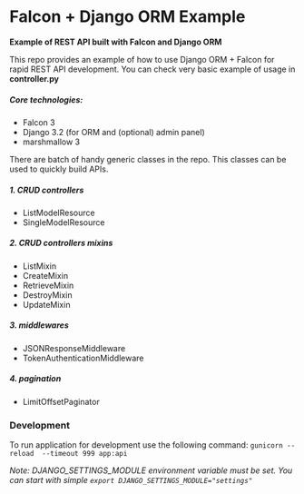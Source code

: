 # Falcon + Django ORM Example

**Example of REST API built with Falcon and Django ORM**

This repo provides an example of how to use Django ORM + Falcon for rapid REST API development. You can check very basic example of usage in **controller.py**

##### Core technologies:
* Falcon 3
* Django 3.2 (for ORM and (optional) admin panel)
* marshmallow 3

There are batch of handy generic classes in the repo. This classes can be used to quickly build APIs.

##### 1. CRUD controllers 
* ListModelResource
* SingleModelResource

##### 2. CRUD controllers mixins 
* ListMixin
* CreateMixin
* RetrieveMixin
* DestroyMixin
* UpdateMixin

##### 3. middlewares
* JSONResponseMiddleware
* TokenAuthenticationMiddleware

##### 4. pagination
* LimitOffsetPaginator

### Development
To run application for development use the following command:
`gunicorn --reload  --timeout 999 app:api`

*Note: DJANGO_SETTINGS_MODULE environment variable must be set. You can start with simple `export DJANGO_SETTINGS_MODULE="settings"`*
